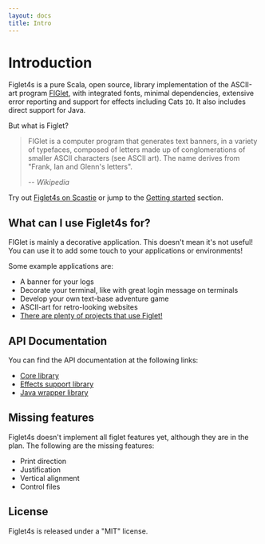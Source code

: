 ```yaml
---
layout: docs
title: Intro
---
```

# Introduction

Figlet4s is a pure Scala, open source, library implementation of the ASCII-art program
[FIGlet](http://www.figlet.org/), with integrated fonts, minimal dependencies, extensive error
reporting and support for effects including Cats `IO`. It also includes direct support for Java.

But what is Figlet?

> FIGlet is a computer program that generates text banners, in a variety of typefaces, composed of
> letters made up of conglomerations of smaller ASCII characters (see ASCII art). The name derives
> from "Frank, Ian and Glenn's letters".
>
> -- _Wikipedia_

Try out [Figlet4s on Scastie](https://scastie.scala-lang.org/9YY836k5SHmcrqeiNdL0pw) or jump to the
[Getting started](../../docs/using-figlet4s/) section.

## What can I use Figlet4s for?

FIGlet is mainly a decorative application. This doesn't mean it's not useful! You can use it to add
some touch to your applications or environments!

Some example applications are:

* A banner for your logs
* Decorate your terminal, like with great login message on terminals
* Develop your own text-base adventure game
* ASCII-art for retro-looking websites
* [There are plenty of projects that use Figlet!](https://github.com/topics/figlet)

## API Documentation

You can find the API documentation at the following links:

* [Core library](https://oss.sonatype.org/service/local/repositories/releases/archive/com/colofabrix/scala/figlet4s-core_@SCALA_VERSION@/@VERSION@/figlet4s-core_@SCALA_VERSION@-@VERSION@-javadoc.jar/!/com/colofabrix/scala/figlet4s/unsafe/index.html)
* [Effects support library](https://oss.sonatype.org/service/local/repositories/releases/archive/com/colofabrix/scala/figlet4s-effects_@SCALA_VERSION@/@VERSION@/figlet4s-effects_@SCALA_VERSION@-@VERSION@-javadoc.jar/!/com/colofabrix/scala/figlet4s/index.html)
* [Java wrapper library](https://oss.sonatype.org/service/local/repositories/releases/archive/com/colofabrix/scala/figlet4s-java/@VERSION@/figlet4s-java-@VERSION@-javadoc.jar/!/overview-summary.html)

## Missing features

Figlet4s doesn't implement all figlet features yet, although they are in the plan. The following
are the missing features:

* Print direction
* Justification
* Vertical alignment
* Control files

## License

Figlet4s is released under a "MIT" license.
